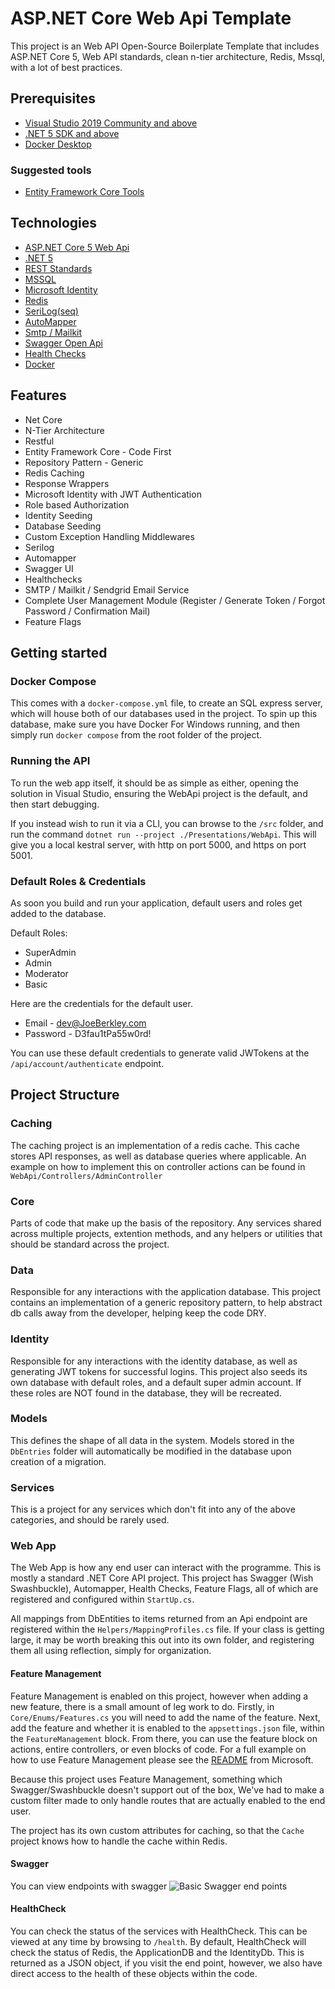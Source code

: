 

# ASP<span>.</span>NET Core Web Api Template
 
This project is an Web API Open-Source Boilerplate Template that includes ASP.NET Core 5, Web API standards, clean n-tier architecture, Redis, Mssql, with a lot of best practices.

## Prerequisites
- [Visual Studio 2019 Community and above](https://visualstudio.microsoft.com/)
- [.NET 5 SDK and above](https://dotnet.microsoft.com/en-us/download/dotnet/5.0)
- [Docker Desktop](https://www.docker.com/products/docker-desktop/)

### Suggested tools
- [Entity Framework Core Tools](https://docs.microsoft.com/en-us/ef/core/cli/dotnet)

## Technologies
- [ASP.NET Core 5 Web Api](https://docs.microsoft.com/en-us/aspnet/core/tutorials/first-web-api?view=aspnetcore-5.0&tabs=visual-studio)
- [.NET 5](https://docs.microsoft.com/en-us/dotnet/core/whats-new/dotnet-5)
- [REST Standards](https://restfulapi.net/)
- [MSSQL](https://www.microsoft.com/en-gb/sql-server/sql-server-2019)
- [Microsoft Identity](https://docs.microsoft.com/en-us/azure/active-directory/develop/)
- [Redis](https://redis.io/)
- [SeriLog(seq)](https://serilog.net/)
- [AutoMapper](https://automapper.org/)
- [Smtp / Mailkit](https://github.com/jstedfast/MailKit)
- [Swagger Open Api](https://swagger.io/)
- [Health Checks](https://docs.microsoft.com/en-us/aspnet/core/host-and-deploy/health-checks?view=aspnetcore-5.0)
- [Docker](https://www.docker.com/)

## Features
- Net Core
- N-Tier Architecture
- Restful
- Entity Framework Core - Code First
- Repository Pattern - Generic
- Redis Caching
- Response Wrappers
- Microsoft Identity with JWT Authentication
- Role based Authorization
- Identity Seeding
- Database Seeding
- Custom Exception Handling Middlewares
- Serilog
- Automapper
- Swagger UI
- Healthchecks
- SMTP / Mailkit / Sendgrid Email Service
- Complete User Management Module (Register / Generate Token / Forgot Password / Confirmation Mail)
- Feature Flags

## Getting started

### Docker Compose
This comes with a `docker-compose.yml` file, to create an SQL express server, which will house both of our databases used in the project. To spin up this database, make sure you have Docker For Windows running, and then simply run `docker compose` from the root folder of the project.

### Running the API
To run the web app itself, it should be as simple as either, opening the solution in Visual Studio, ensuring the WebApi project is the default, and then start debugging.

If you instead wish to run it via a CLI, you can browse to the `/src` folder, and run the command `dotnet run --project ./Presentations/WebApi`. This will give you a local kestral server, with http on port 5000, and https on port 5001.

### Default Roles & Credentials
As soon you build and run your application, default users and roles get added to the database.

Default Roles:
- SuperAdmin
- Admin
- Moderator
- Basic

Here are the credentials for the default user.
- Email - dev@JoeBerkley.com 
- Password - D3fau1tPa55w0rd!

You can use these default credentials to generate valid JWTokens at the `/api/account/authenticate` endpoint.

## Project Structure

### Caching

The caching project is an implementation of a redis cache. This cache stores API responses, as well as database queries where applicable. An example on how to implement this on controller actions can be found in `WebApi/Controllers/AdminController`

### Core

Parts of code that make up the basis of the repository. Any services shared across multiple projects, extention methods, and any helpers or utilities that should be standard across the project.

### Data

Responsible for any interactions with the application database. This project contains an implementation of a generic repository pattern, to help abstract db calls away from the developer, helping keep the code DRY.

### Identity

Responsible for any interactions with the identity database, as well as generating JWT tokens for successful logins. This project also seeds its own database with default roles, and a default super admin account. If these roles are NOT found in the database, they will be recreated.

### Models

This defines the shape of all data in the system. Models stored in the `DbEntries` folder will automatically be modified in the database upon creation of a migration. 

### Services

This is a project for any services which don't fit into any of the above categories, and should be rarely used.

### Web App

The Web App is how any end user can interact with the programme. This is mostly a standard .NET Core API project. This project has Swagger (Wish Swashbuckle), Automapper, Health Checks, Feature Flags, all of which are registered and configured within `StartUp.cs`.

All mappings from DbEntities to items returned from an Api endpoint are registered within the `Helpers/MappingProfiles.cs` file. If your class is getting large, it may be worth breaking this out into its own folder, and registering them all using reflection, simply for organization.

#### Feature Management

Feature Management is enabled on this project, however when adding a new feature, there is a small amount of leg work to do. Firstly, in `Core/Enums/Features.cs` you will need to add the name of the feature. Next, add the feature and whether it is enabled to the `appsettings.json` file, within the `FeatureManagement` block. From there, you can use the feature block on actions, entire controllers, or even blocks of code. For a full example on how to use Feature Management please see the [README](https://github.com/microsoft/FeatureManagement-Dotnet/blob/main/README.md) from Microsoft.

Because this project uses Feature Management, something which Swagger/Swashbuckle doesn't support out of the box, We've had to make a custom filter made to only handle routes that are actually enabled to the end user.

The project has its own custom attributes for caching, so that the `Cache` project knows how to handle the cache within Redis.

#### Swagger
You can view endpoints with swagger
![Basic Swagger end points](https://i.imgur.com/pqsNyeV.png)

#### HealthCheck
You can check the status of the services with HealthCheck. This can be viewed at any time by browsing to `/health`. By default, HealthCheck will check the status of Redis, the ApplicationDB and the IdentityDb. This is returned as a JSON object, if you visit the end point, however, we also have direct access to the health of these objects within the code.